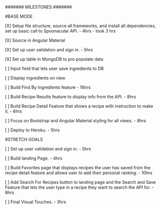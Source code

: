 ####### MILESTONES #######

#BASE MODE

[X] Setup file structure, source all frameworks, and install all dependencies, set up basic call to Spoonacular API. - 4hrs - took 3 hrs

[X] Source in Angular Material

[X] Set up user validation and sign in. - 5hrs

[X] Set up table in MongoDB to pre populate data

[ ] Input field that lets user save ingredients to DB

[ ] Display ingredients on view

[ ] Build Find By Ingredients feature - 16hrs

[ ] Build Recipe Results feature to display info from the API. - 8hrs

[ ] Build Recipe Detail Feature that shows a recipe with instruction to make it. - 6hrs

[ ] Focus on Bootstrap and Angular Material styling for all views. - 8hrs

[ ] Deploy to Heroku. - 5hrs


#STRETCH GOALS

[ ] Set up user validation and sign in. - 5hrs

[ ] Build landing Page. - 4hrs

[ ] Build Favorites page that displays recipes the user has saved from the recipe detail feature and allows user to add their personal ranking. - 10hrs

[ ] Add Search For Recipes button to landing page and the Search and Save Feature that lets the user type in a recipe they want to search the API for. - 8hrs

[ ] Final Visual Touches. - 3hrs
